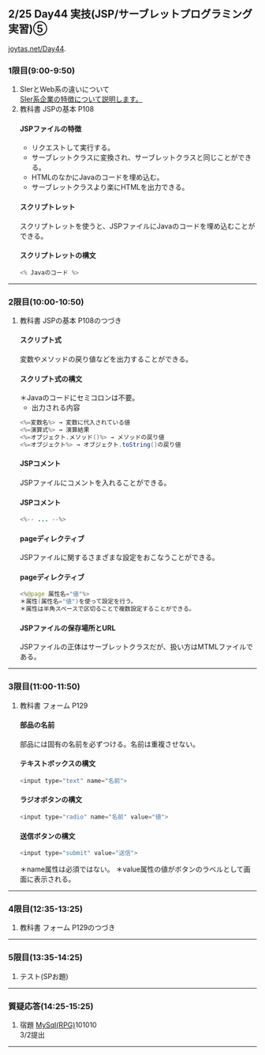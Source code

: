 ## 2/25 Day44 実技(JSP/サーブレットプログラミング実習)⑤
[joytas.net/Day44](https://joytas.net/%e8%a8%93%e7%b7%b4/day44).
### 1限目(9:00-9:50)
1. SIerとWeb系の違いについて  
	[SIer系企業の特徴について説明します。](https://youtu.be/fS36V9mboTY)
1. 教科書 JSPの基本 P108
	#### JSPファイルの特徴
	- リクエストして実行する。
	- サーブレットクラスに変換され、サーブレットクラスと同じことができる。
	- HTMLのなかにJavaのコードを埋め込む。
	- サーブレットクラスより楽にHTMLを出力できる。
	#### スクリプトレット
	スクリプトレットを使うと、JSPファイルにJavaのコードを埋め込むことができる。
	#### スクリプトレットの構文
	~~~java
	<% Javaのコード %>
	~~~
---
### 2限目(10:00-10:50)
1. 教科書 JSPの基本 P108のつづき
	#### スクリプト式
	変数やメソッドの戻り値などを出力することができる。
	#### スクリプト式の構文
	＊Javaのコードにセミコロンは不要。
	- 出力される内容
	~~~java
	<%=変数名%> → 変数に代入されている値
	<%=演算式%> → 演算結果
	<%=オブジェクト.メソッド()%> → メソッドの戻り値
	<%=オブジェクト%> → オブジェクト.toString()の戻り値
	~~~
	#### JSPコメント
	JSPファイルにコメントを入れることができる。
	#### JSPコメント
	~~~java
	<%-- ... --%>
	~~~
	#### pageディレクティブ
	JSPファイルに関するさまざまな設定をおこなうことができる。
	#### pageディレクティブ
	~~~java
	<%@page 属性名="値"%>
	＊属性(属性名="値")を使って設定を行う。
	＊属性は半角スペースで区切ることで複数設定することができる。
	~~~
	#### JSPファイルの保存場所とURL
	JSPファイルの正体はサーブレットクラスだが、扱い方はMTMLファイルである。
---
### 3限目(11:00-11:50)
1. 教科書 フォーム P129
	#### 部品の名前
	部品には固有の名前を必ずつける。名前は重複させない。
	#### テキストボックスの構文
	~~~java
	<input type="text" name="名前">
	~~~
	#### ラジオボタンの構文
	~~~java
	<input type="radio" name="名前" value="値">
	~~~
	#### 送信ボタンの構文
	~~~java
	<input type="submit" value="送信">
	~~~
	＊name属性は必須ではない。
	＊value属性の値がボタンのラベルとして画面に表示される。
---
### 4限目(12:35-13:25)
1. 教科書 フォーム P129のつづき
---
### 5限目(13:35-14:25)
1. テスト(SPお題)
---
### 質疑応答(14:25-15:25)
1. 宿題
[MySql(RPG)](https://joytas.net/programming/mysql/mysql_rpg)101010  
3/2提出
---
